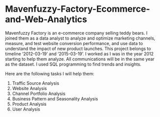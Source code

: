 # Mavenfuzzy-Factory-Ecommerce-and-Web-Analytics
Mavenfuzzy Factory is an e-commerce company selling teddy bears. I joined them as a data analyst to analyze and optimize marketing channels, measure, and test website conversion performance, and use data to understand the impact of new product launches.
This project belongs to timeline ‘2012-03-19’ and ‘2015-03-19’. I worked as I was in the year 2012 starting to help them analyze. All communications will be in the same year as the dataset. I used SQL programming to find trends and insights.

Here are the following tasks I will help them:
1. Traffic Source Analysis
2. Website Analysis
3. Channel Portfolio Analysis
4. Business Pattern and Seasonality Analysis
5. Product Analysis
6. User Analysis
